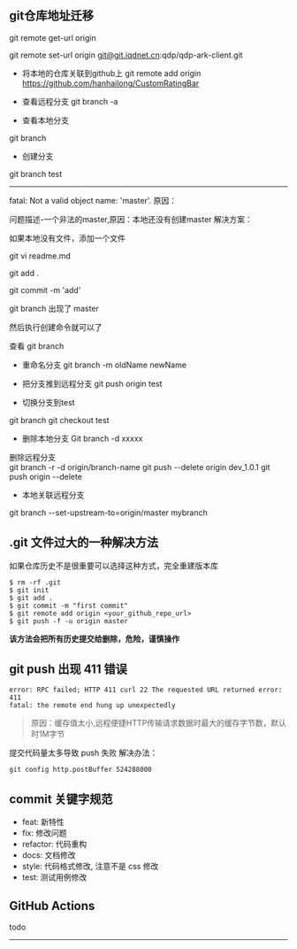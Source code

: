 
## git仓库地址迁移

git remote get-url origin

git remote set-url origin git@git.iqdnet.cn:qdp/qdp-ark-client.git



- 将本地的仓库关联到github上
git remote add origin https://github.com/hanhailong/CustomRatingBar

- 查看远程分支
git branch -a  

- 查看本地分支

git branch  	

- 创建分支

git branch test  

------------
fatal: Not a valid object name: 'master'.
原因：

 问题描述-一个非法的master,原因：本地还没有创建master
解决方案：

  如果本地没有文件，添加一个文件

git vi readme.md

git add .

git commit -m 'add'

git branch 出现了 master

然后执行创建命令就可以了




查看  git branch

- 重命名分支
git branch -m oldName newName

- 把分支推到远程分支 
git push origin test 

- 切换分支到test

git branch
git checkout test

- 删除本地分支   Git branch -d xxxxx

删除远程分支  
git branch -r -d origin/branch-name 
git push --delete origin dev_1.0.1
git push origin --delete <branchName>

- 本地关联远程分支

 git branch --set-upstream-to=origin/master mybranch



##  .git 文件过大的一种解决方法

如果仓库历史不是很重要可以选择这种方式，完全重建版本库

```
$ rm -rf .git
$ git init
$ git add .
$ git commit -m "first commit"
$ git remote add origin <your_github_repo_url>
$ git push -f -u origin master
```

**该方法会把所有历史提交给删除，危险，谨慎操作**


## git push 出现 411 错误

```
error: RPC failed; HTTP 411 curl 22 The requested URL returned error: 411
fatal: the remote end hung up unexpectedly
```

> 原因：缓存值太小,远程便捷HTTP传输请求数据时最大的缓存字节数，默认时1M字节

提交代码量太多导致 push 失败   解决办法：

```
git config http.postBuffer 524288000
```


## commit 关键字规范

+ feat: 新特性
+ fix: 修改问题
+ refactor: 代码重构
+ docs: 文档修改
+ style: 代码格式修改, 注意不是 css 修改
+ test: 测试用例修改


## GitHub Actions 
todo

---